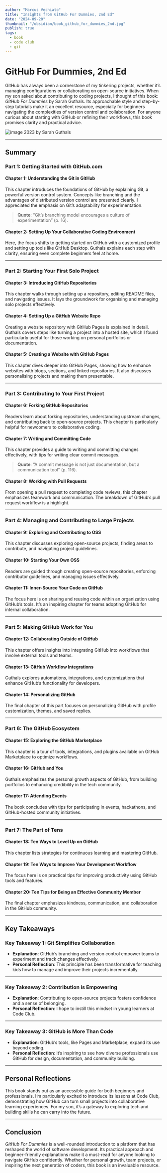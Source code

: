 ```yaml
---
author: "Marcus Vechiato"
title: "Insights from GitHub For Dummies, 2nd Ed"
date: "2024-09-20"
thumbnail: "/obsidian/book_github_for_dummies_2nd.jpg"
publish: true
tags: 
  - book
  - code club
  - git
--- 
```


# **GitHub For Dummies, 2nd Ed**

GitHub has always been a cornerstone of my tinkering projects, whether it’s managing configurations or collaborating on open-source initiatives. When my son asked about contributing to coding projects, I thought of this book: _GitHub For Dummies_ by Sarah Guthals. Its approachable style and step-by-step tutorials make it an excellent resource, especially for beginners navigating the complexities of version control and collaboration. For anyone curious about starting with GitHub or refining their workflows, this book promises clarity and practical advice.


![image](/obsidian/book_github_for_dummies_2nd.jpg)
2023 by Sarah Guthals

---

## **Summary**

### **Part 1: Getting Started with GitHub.com**

#### **Chapter 1: Understanding the Git in GitHub**

This chapter introduces the foundations of GitHub by explaining Git, a powerful version control system. Concepts like branching and the advantages of distributed version control are presented clearly. I appreciated the emphasis on Git’s adaptability for experimentation.

> **Quote**: “Git’s branching model encourages a culture of experimentation” (p. 16).

#### **Chapter 2: Setting Up Your Collaborative Coding Environment**

Here, the focus shifts to getting started on GitHub with a customized profile and setting up tools like GitHub Desktop. Guthals explains each step with clarity, ensuring even complete beginners feel at home.

---

### **Part 2: Starting Your First Solo Project**

#### **Chapter 3: Introducing GitHub Repositories**

This chapter walks through setting up a repository, editing README files, and navigating issues. It lays the groundwork for organising and managing solo projects effectively.

#### **Chapter 4: Setting Up a GitHub Website Repo**

Creating a website repository with GitHub Pages is explained in detail. Guthals covers steps like turning a project into a hosted site, which I found particularly useful for those working on personal portfolios or documentation.

#### **Chapter 5: Creating a Website with GitHub Pages**

This chapter dives deeper into GitHub Pages, showing how to enhance websites with blogs, sections, and linked repositories. It also discusses personalising projects and making them presentable.

---

### **Part 3: Contributing to Your First Project**

#### **Chapter 6: Forking GitHub Repositories**

Readers learn about forking repositories, understanding upstream changes, and contributing back to open-source projects. This chapter is particularly helpful for newcomers to collaborative coding.

#### **Chapter 7: Writing and Committing Code**

This chapter provides a guide to writing and committing changes effectively, with tips for writing clear commit messages.

> **Quote**: “A commit message is not just documentation, but a communication tool” (p. 116).

#### **Chapter 8: Working with Pull Requests**

From opening a pull request to completing code reviews, this chapter emphasizes teamwork and communication. The breakdown of GitHub’s pull request workflow is a highlight.

---

### **Part 4: Managing and Contributing to Large Projects**

#### **Chapter 9: Exploring and Contributing to OSS**

This chapter discusses exploring open-source projects, finding areas to contribute, and navigating project guidelines.

#### **Chapter 10: Starting Your Own OSS**

Readers are guided through creating open-source repositories, enforcing contributor guidelines, and managing issues effectively.

#### **Chapter 11: Inner-Source Your Code on GitHub**

The focus here is on sharing and reusing code within an organization using GitHub’s tools. It’s an inspiring chapter for teams adopting GitHub for internal collaboration.

---

### **Part 5: Making GitHub Work for You**

#### **Chapter 12: Collaborating Outside of GitHub**

This chapter offers insights into integrating GitHub into workflows that involve external tools and teams.

#### **Chapter 13: GitHub Workflow Integrations**

Guthals explores automations, integrations, and customizations that enhance GitHub’s functionality for developers.

#### **Chapter 14: Personalizing GitHub**

The final chapter of this part focuses on personalizing GitHub with profile customization, themes, and saved replies.

---

### **Part 6: The GitHub Ecosystem**

#### **Chapter 15: Exploring the GitHub Marketplace**

This chapter is a tour of tools, integrations, and plugins available on GitHub Marketplace to optimize workflows.

#### **Chapter 16: GitHub and You**

Guthals emphasizes the personal growth aspects of GitHub, from building portfolios to enhancing credibility in the tech community.

#### **Chapter 17: Attending Events**

The book concludes with tips for participating in events, hackathons, and GitHub-hosted community initiatives.

---

### **Part 7: The Part of Tens**

#### **Chapter 18: Ten Ways to Level Up on GitHub**

This chapter lists strategies for continuous learning and mastering GitHub.

#### **Chapter 19: Ten Ways to Improve Your Development Workflow**

The focus here is on practical tips for improving productivity using GitHub tools and features.

#### **Chapter 20: Ten Tips for Being an Effective Community Member**

The final chapter emphasizes kindness, communication, and collaboration in the GitHub community.

---

## **Key Takeaways**

### **Key Takeaway 1: Git Simplifies Collaboration**

- **Explanation**: GitHub’s branching and version control empower teams to experiment and track changes effectively.
- **Personal Reflection**: This principle has been transformative for teaching kids how to manage and improve their projects incrementally.

---

### **Key Takeaway 2: Contribution is Empowering**

- **Explanation**: Contributing to open-source projects fosters confidence and a sense of belonging.
- **Personal Reflection**: I hope to instill this mindset in young learners at Code Club.

---

### **Key Takeaway 3: GitHub is More Than Code**

- **Explanation**: GitHub’s tools, like Pages and Marketplace, expand its use beyond coding.
- **Personal Reflection**: It’s inspiring to see how diverse professionals use GitHub for design, documentation, and community building.

---

## **Personal Reflections**

This book stands out as an accessible guide for both beginners and professionals. I’m particularly excited to introduce its lessons at Code Club, demonstrating how GitHub can turn small projects into collaborative learning experiences. For my son, it’s a gateway to exploring tech and building skills he can carry into the future.

---

## **Conclusion**

_GitHub For Dummies_ is a well-rounded introduction to a platform that has reshaped the world of software development. Its practical approach and beginner-friendly explanations make it a must-read for anyone looking to navigate GitHub confidently. Whether for personal growth, team projects, or inspiring the next generation of coders, this book is an invaluable resource.